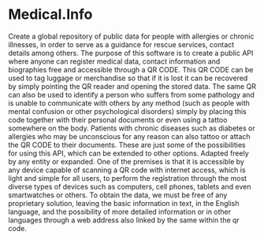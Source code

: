 # Medical.Info
Create a global repository of public data for people with allergies or chronic illnesses, in order to serve as a guidance for rescue services, contact details among others.
The purpose of this software is to create a public API where anyone can register medical data, contact information and biographies free and accessible through a QR CODE.
This QR CODE can be used to tag luggage or merchandise so that if it is lost it can be recovered by simply pointing the QR reader and opening the stored data.
The same QR can also be used to identify a person who suffers from some pathology and is unable to communicate with others by any method (such as people with mental confusion or other psychological disorders) simply by placing this code together with their personal documents or even using a tattoo somewhere on the body.
Patients with chronic diseases such as diabetes or allergies who may be unconscious for any reason can also tattoo or attach the QR CODE to their documents.
These are just some of the possibilities for using this API, which can be extended to other options. Adapted freely by any entity or expanded.
One of the premises is that it is accessible by any device capable of scanning a QR code with internet access, which is light and simple for all users, to perform the registration through the most diverse types of devices such as computers, cell phones, tablets and even smartwatches or others.
To obtain the data, we must be free of any proprietary solution, leaving the basic information in text, in the English language, and the possibility of more detailed information or in other languages ​​through a web address also linked by the same within the qr code.
